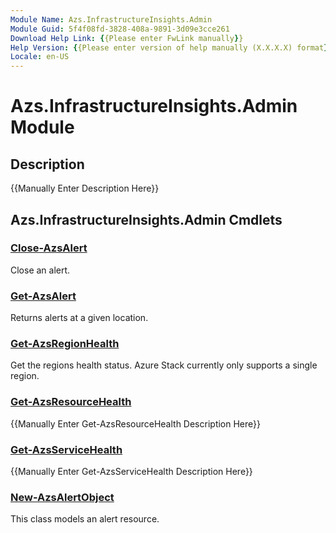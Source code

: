 ```yaml
---
Module Name: Azs.InfrastructureInsights.Admin
Module Guid: 5f4f08fd-3828-408a-9891-3d09e3cce261
Download Help Link: {{Please enter FwLink manually}}
Help Version: {{Please enter version of help manually (X.X.X.X) format}}
Locale: en-US
---
```


# Azs.InfrastructureInsights.Admin Module
## Description
{{Manually Enter Description Here}}

## Azs.InfrastructureInsights.Admin Cmdlets
### [Close-AzsAlert](Close-AzsAlert.md)
Close an alert.

### [Get-AzsAlert](Get-AzsAlert.md)
Returns alerts at a given location.

### [Get-AzsRegionHealth](Get-AzsRegionHealth.md)
Get the regions health status.  Azure Stack currently only supports a single region.

### [Get-AzsResourceHealth](Get-AzsResourceHealth.md)
{{Manually Enter Get-AzsResourceHealth Description Here}}

### [Get-AzsServiceHealth](Get-AzsServiceHealth.md)
{{Manually Enter Get-AzsServiceHealth Description Here}}

### [New-AzsAlertObject](New-AzsAlertObject.md)
This class models an alert resource.

